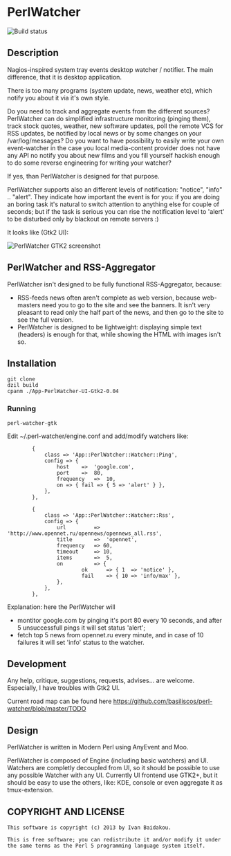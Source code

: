 # PerlWatcher

![Build status](https://api.travis-ci.org/basiliscos/perl-watcher.png "Build status")

## Description

Nagios-inspired system tray events desktop watcher / notifier. The main
difference, that it is desktop application.

There is too many programs (system update, news, weather etc), which notify
you about it via it's own style.

Do you need to track and aggregate events from the different sources?
PerlWatcher can do simplified infrastructure monitoring (pinging them),
track stock quotes, weather, new software updates, poll the remote VCS
for RSS updates, be notified by local news or by some changes on your
/var/log/messages? Do you want to have possibility to easily write your own
event-watcher in the case you local media-content provider does not have any
API no notify you about new films and you fill yourself hackish enough to do
some reverse engineering for writing your watcher?

If yes, than PerlWatcher is designed for that purpose.

PerlWatcher supports also an different levels of notification: "notice",
"info" .. "alert". They indicate how important the event is for you: if you are
doing an boring task it's natural to switch attention to anything else for
couple of seconds; but if the task is serious you can rise the notification
level to 'alert' to be disturbed only by blackout on remote servers :)

It looks like (Gtk2 UI):

![PerlWatcher GTK2 screenshot](https://raw.github.com/basiliscos/images/master/PerlWatcher-0.12.png "PerlWatcher GTK2 screenshot")


## PerlWatcher and RSS-Aggregator

PerlWatcher isn't designed to be fully functional RSS-Aggregator, because:
* RSS-feeds news often aren't complete as web version, because web-masters
need you to go to the site and see the banners. It isn't very pleasant to
read only the half part of the news, and then go to the site to see the
full version.
* PerlWatcher is designed to be lightweight: displaying simple text (headers)
is enough for that, while showing the HTML with images isn't so.

## Installation
```
git clone
dzil build
cpanm ./App-PerlWatcher-UI-Gtk2-0.04
```

### Running
```
perl-watcher-gtk
```

Edit ~/.perl-watcher/engine.conf and add/modify watchers like:

```
        {
            class => 'App::PerlWatcher::Watcher::Ping',
            config => {
                host    =>  'google.com',
                port    =>  80,
                frequency   =>  10,
                on => { fail => { 5 => 'alert' } },
            },
        },

        {
            class => 'App::PerlWatcher::Watcher::Rss',
            config => {
                url         =>  'http://www.opennet.ru/opennews/opennews_all.rss',
                title       =>  'opennet',
                frequency   => 60,
                timeout     => 10,
                items       =>  5,
                on          => {
                        ok      => { 1  => 'notice' },
                        fail    => { 10 => 'info/max' },
                },
            },
        },

```
Explanation: here the PerlWatcher will 
* montitor google.com by pinging it's port 80 every 10 seconds, and after 5 
unsuccessfull pings it will set status 'alert'; 
* fetch top 5 news from opennet.ru every minute, and in case of 10 failures it
will set 'info' status to the watcher.

## Development

Any help, critique, suggestions, requests, advises... are welcome. Especially,
I have troubles with Gtk2 UI.

Current road map can be found here https://github.com/basiliscos/perl-watcher/blob/master/TODO

## Design

PerlWatcher is written in Modern Perl using AnyEvent and Moo.

PerlWatcher is composed of Engine (including basic watchers) and UI. Watchers are
completly decoupled from UI, so it should be possible to use any possible Watcher
with any UI. Currently UI frontend use GTK2+, but it should be easy to use the others, 
like: KDE, console or even aggregate it as tmux-extension.


## COPYRIGHT AND LICENSE

    This software is copyright (c) 2013 by Ivan Baidakou.

    This is free software; you can redistribute it and/or modify it under
    the same terms as the Perl 5 programming language system itself.
